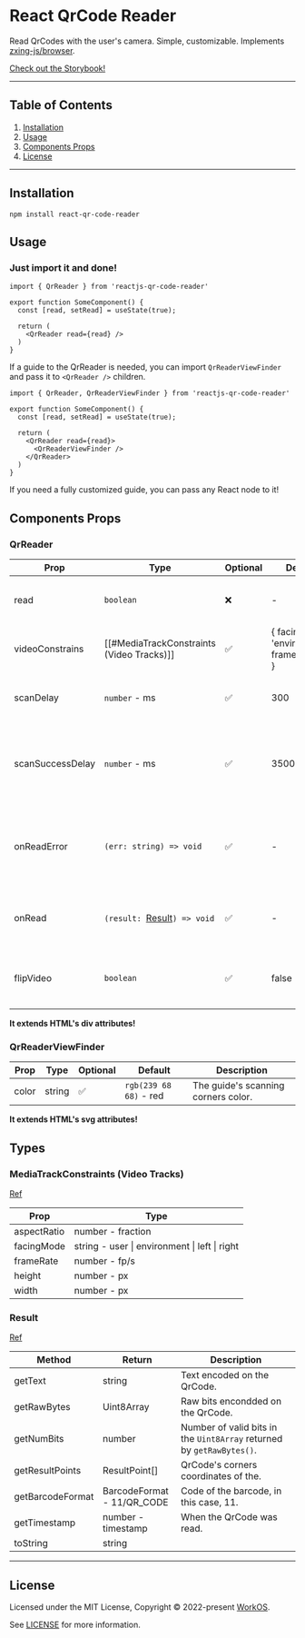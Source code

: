 # React QrCode Reader

Read QrCodes with the user's camera. Simple, customizable. Implements [zxing-js/browser](https://github.com/zxing-js/browser).

[Check out the Storybook!](http://react-qr-code-reader.netlify.app/)

---

## Table of Contents

1. [Installation](#Installation)
2. [Usage](#Usage)
3.  [Components Props](<#Components Props>)
4. [License](#License)

---

## Installation

```shell
npm install react-qr-code-reader
```

## Usage

### Just import it and done!

```TSX
import { QrReader } from 'reactjs-qr-code-reader'

export function SomeComponent() {
  const [read, setRead] = useState(true);
	
  return (
    <QrReader read={read} />
  )
}
```

If a guide to the QrReader is needed, you can import `QrReaderViewFinder` and pass it to `<QrReader />` children.

```TSX
import { QrReader, QrReaderViewFinder } from 'reactjs-qr-code-reader'

export function SomeComponent() {
  const [read, setRead] = useState(true);
	
  return (
    <QrReader read={read}>
      <QrReaderViewFinder />
    </QrReader>
  )
}
```

If you need a fully customized guide, you can pass any React node to it!

## Components Props

### QrReader

| Prop | Type | Optional | Default | Description |
| ---- | ---- | ---- | ---- | ---- |
| read | `boolean` | ❌ | - | If the reader should read. |
| videoConstrains | [[#MediaTrackConstraints (Video Tracks)]] | ✅ | { facingMode: 'environment', frameRate: 30 } |  |
| scanDelay | `number` - ms | ✅ | 300 | The delay between each reading. |
| scanSuccessDelay | `number` - ms | ✅ | 3500 | The delay to continue the reading process after a successful reading. |
| onReadError | `(err: string) => void` | ✅ | - | Function called when there is an error in the reading process. |
| onRead | `(result: `[Result](#Result)`) => void` | ✅ | - | Function called when the QrCode is read. |
| flipVideo | `boolean` | ✅ | false | If the previewed video should be flipped. |

**It extends HTML's div attributes!**

### QrReaderViewFinder

| Prop | Type | Optional | Default | Description |
| ---- | ---- | ---- | ---- | ---- |
| color | string | ✅ | `rgb(239 68 68)` - red | The guide's scanning corners color. |

**It extends HTML's svg attributes!**

## Types

### MediaTrackConstraints (Video Tracks)

[Ref](https://developer.mozilla.org/en-US/docs/Web/API/MediaTrackConstraints#instance_properties_of_video_tracks)

| Prop | Type |
| ---- | ---- |
| aspectRatio | number - fraction |
| facingMode | string - user \| environment \| left \| right |
| frameRate | number - fp/s |
| height | number - px |
| width | number - px |

### Result

[Ref](https://github.com/zxing-js/library/blob/99a8e0c65de7bf97565a5dd46299d858c10dd69a/src/core/Result.ts#L73)

| Method | Return | Description |
| ---- | ---- | ---- |
| getText | string | Text encoded on the QrCode. |
| getRawBytes | Uint8Array | Raw bits encondded on the QrCode. |
| getNumBits | number | Number of valid bits in the `Uint8Array` returned by `getRawBytes()`. |
| getResultPoints | ResultPoint[] | QrCode's corners coordinates of the. |
| getBarcodeFormat | BarcodeFormat - 11/QR_CODE | Code of the barcode, in this case, 11. |
| getTimestamp | number - timestamp | When the QrCode was read. |
| toString | string |  |

---

## License

Licensed under the MIT License, Copyright © 2022-present [WorkOS](https://workos.com).

See [LICENSE](./LICENSE) for more information.
